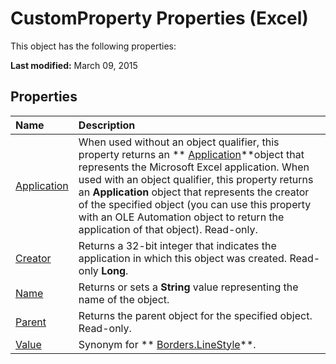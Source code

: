 
# CustomProperty Properties (Excel)
This object has the following properties:

 **Last modified:** March 09, 2015


## Properties



|**Name**|**Description**|
|:-----|:-----|
| [Application](c62cc90e-f672-01be-da63-0cdb842adbec.md)|When used without an object qualifier, this property returns an  ** [Application](19b73597-5cf9-4f56-8227-b5211f657f6f.md)**object that represents the Microsoft Excel application. When used with an object qualifier, this property returns an  **Application** object that represents the creator of the specified object (you can use this property with an OLE Automation object to return the application of that object). Read-only.|
| [Creator](f877904d-7e39-359b-b39b-e57be8469795.md)|Returns a 32-bit integer that indicates the application in which this object was created. Read-only  **Long**.|
| [Name](1a090b32-eed9-6082-bb47-d309abf39fd9.md)|Returns or sets a  **String** value representing the name of the object.|
| [Parent](3b10a084-88d3-a874-d24c-f254ce7b92f1.md)|Returns the parent object for the specified object. Read-only.|
| [Value](3c549348-4df7-278a-433f-a8550950f8ab.md)|Synonym for  ** [Borders.LineStyle](a057234d-0442-3fd7-5547-b19451774c0e.md)**.|
